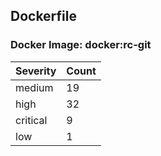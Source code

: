 ## Dockerfile

### Docker Image: docker:rc-git
| Severity | Count |
|----------|-------|
| medium | 19 |
| high | 32 |
| critical | 9 |
| low | 1 |